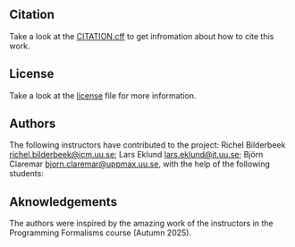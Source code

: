 ## Citation
Take a look at the [CITATION.cff](CITATION.cff) to get infromation about how to cite this work.

## License
Take a look at the [license](../LICENSE) file for more information.

## Authors
The following instructors have contributed to the project: Richel Bilderbeek <richel.bilderbeek@icm.uu.se>; Lars Eklund <lars.eklund@it.uu.se>; Björn Claremar <bjorn.claremar@uppmax.uu.se>, with the help of the following students: 

## Aknowledgements
The authors were inspired by the amazing work of the instructors in the Programming Formalisms course (Autumn 2025). 
